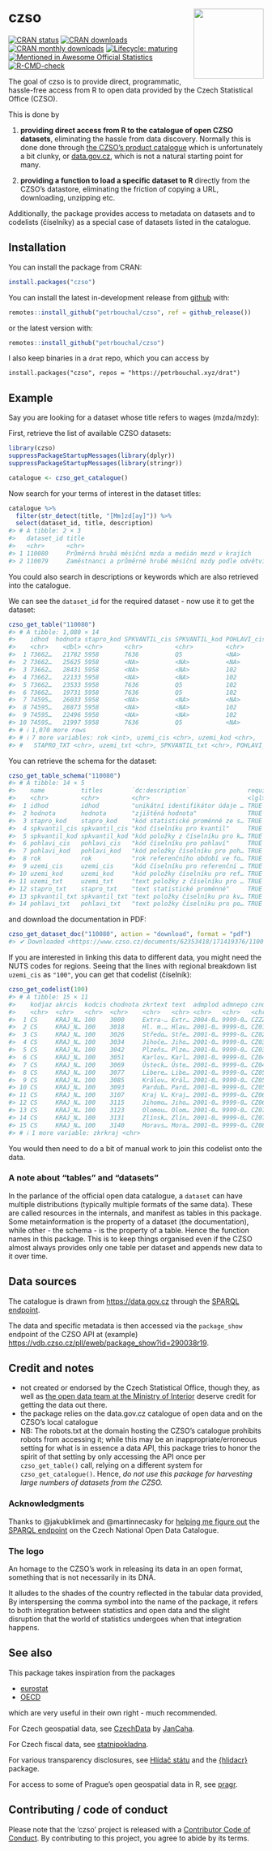
<!-- README.md is generated from README.Rmd. Please edit that file -->

# czso <img src='man/figures/logo.png' align="right" height="138" />

<!-- badges: start -->

[![CRAN
status](https://www.r-pkg.org/badges/version/czso)](https://CRAN.R-project.org/package=czso)
[![CRAN
downloads](https://cranlogs.r-pkg.org/badges/grand-total/czso)](https://CRAN.R-project.org/package=czso)
[![CRAN monthly
downloads](https://cranlogs.r-pkg.org/badges/last-month/czso)](https://CRAN.R-project.org/package=czso)
[![Lifecycle:
maturing](https://img.shields.io/badge/lifecycle-maturing-blue.svg)](https://lifecycle.r-lib.org/articles/stages.html)
[![Mentioned in Awesome Official
Statistics](https://awesome.re/mentioned-badge.svg)](https://github.com/SNStatComp/awesome-official-statistics-software)
[![R-CMD-check](https://github.com/petrbouchal/czso/actions/workflows/R-CMD-check.yaml/badge.svg)](https://github.com/petrbouchal/czso/actions/workflows/R-CMD-check.yaml)
<!-- badges: end -->

The goal of czso is to provide direct, programmatic, hassle-free access
from R to open data provided by the Czech Statistical Office (CZSO).

This is done by

1.  **providing direct access from R to the catalogue of open CZSO
    datasets**, eliminating the hassle from data discovery. Normally
    this is done done through [the CZSO’s product
    catalogue](https://www.czso.cz/csu/czso/otevrena-data-v-katalogu-produktu-csu)
    which is unfortunately a bit clunky, or
    [data.gov.cz](https://data.gov.cz), which is not a natural starting
    point for many.

2.  **providing a function to load a specific dataset to R** directly
    from the CZSO’s datastore, eliminating the friction of copying a
    URL, downloading, unzipping etc.

Additionally, the package provides access to metadata on datasets and to
codelists (číselníky) as a special case of datasets listed in the
catalogue.

## Installation

You can install the package from CRAN:

``` r
install.packages("czso")
```

You can install the latest in-development release from
[github](https://github.com/petrbouchal/czso) with:

``` r
remotes::install_github("petrbouchal/czso", ref = github_release())
```

or the latest version with:

``` r
remotes::install_github("petrbouchal/czso")
```

I also keep binaries in a `drat` repo, which you can access by

    install.packages("czso", repos = "https://petrbouchal.xyz/drat")

## Example

Say you are looking for a dataset whose title refers to wages
(mzda/mzdy):

First, retrieve the list of available CZSO datasets:

``` r
library(czso)
suppressPackageStartupMessages(library(dplyr))
suppressPackageStartupMessages(library(stringr))

catalogue <- czso_get_catalogue()
```

Now search for your terms of interest in the dataset titles:

``` r
catalogue %>% 
  filter(str_detect(title, "[Mm]zd[ay]")) %>% 
  select(dataset_id, title, description)
#> # A tibble: 2 × 3
#>   dataset_id title                                                   description
#>   <chr>      <chr>                                                   <chr>      
#> 1 110080     Průměrná hrubá měsíční mzda a medián mezd v krajích     Datová sad…
#> 2 110079     Zaměstnanci a průměrné hrubé měsíční mzdy podle odvětví Datová sad…
```

You could also search in descriptions or keywords which are also
retrieved into the catalogue.

We can see the `dataset_id` for the required dataset - now use it to get
the dataset:

``` r
czso_get_table("110080")
#> # A tibble: 1,080 × 14
#>    idhod  hodnota stapro_kod SPKVANTIL_cis SPKVANTIL_kod POHLAVI_cis POHLAVI_kod
#>    <chr>    <dbl> <chr>      <chr>         <chr>         <chr>       <chr>      
#>  1 73662…   21782 5958       7636          Q5            <NA>        <NA>       
#>  2 73662…   25625 5958       <NA>          <NA>          <NA>        <NA>       
#>  3 73662…   28431 5958       <NA>          <NA>          102         1          
#>  4 73662…   22133 5958       <NA>          <NA>          102         2          
#>  5 73662…   23533 5958       7636          Q5            102         1          
#>  6 73662…   19731 5958       7636          Q5            102         2          
#>  7 74595…   26033 5958       <NA>          <NA>          <NA>        <NA>       
#>  8 74595…   28873 5958       <NA>          <NA>          102         1          
#>  9 74595…   22496 5958       <NA>          <NA>          102         2          
#> 10 74595…   21997 5958       7636          Q5            <NA>        <NA>       
#> # ℹ 1,070 more rows
#> # ℹ 7 more variables: rok <int>, uzemi_cis <chr>, uzemi_kod <chr>,
#> #   STAPRO_TXT <chr>, uzemi_txt <chr>, SPKVANTIL_txt <chr>, POHLAVI_txt <chr>
```

You can retrieve the schema for the dataset:

``` r
czso_get_table_schema("110080")
#> # A tibble: 14 × 5
#>    name          titles        `dc:description`                required datatype
#>    <chr>         <chr>         <chr>                           <lgl>    <chr>   
#>  1 idhod         idhod         "unikátní identifikátor údaje … TRUE     string  
#>  2 hodnota       hodnota       "zjištěná hodnota"              TRUE     number  
#>  3 stapro_kod    stapro_kod    "kód statistické proměnné ze s… TRUE     string  
#>  4 spkvantil_cis spkvantil_cis "kód číselníku pro kvantil"     TRUE     string  
#>  5 spkvantil_kod spkvantil_kod "kód položky z číselníku pro k… TRUE     string  
#>  6 pohlavi_cis   pohlavi_cis   "kód číselníku pro pohlaví"     TRUE     string  
#>  7 pohlavi_kod   pohlavi_kod   "kód položky číselníku pro poh… TRUE     string  
#>  8 rok           rok           "rok referenčního období ve fo… TRUE     number  
#>  9 uzemi_cis     uzemi_cis     "kód číselníku pro referenční … TRUE     string  
#> 10 uzemi_kod     uzemi_kod     "kód položky číselníku pro ref… TRUE     string  
#> 11 uzemi_txt     uzemi_txt     "text položky z číselníku pro … TRUE     string  
#> 12 stapro_txt    stapro_txt    "text statistické proměnné"     TRUE     string  
#> 13 spkvantil_txt spkvantil_txt "text položky číselníku pro kv… TRUE     string  
#> 14 pohlavi_txt   pohlavi_txt   "text položky číselníku pro po… TRUE     string
```

and download the documentation in PDF:

``` r
czso_get_dataset_doc("110080", action = "download", format = "pdf")
#> ✔ Downloaded <https://www.czso.cz/documents/62353418/171419376/110080-22dds.pdf> to '110080-22dds.pdf'
```

If you are interested in linking this data to different data, you might
need the NUTS codes for regions. Seeing that the lines with regional
breakdown list `uzemi_cis` as `"100"`, you can get that codelist
(číselník):

``` r
czso_get_codelist(100)
#> # A tibble: 15 × 11
#>    kodjaz akrcis  kodcis chodnota zkrtext text  admplod admnepo cznuts kod_ruian
#>    <chr>  <chr>   <chr>  <chr>    <chr>   <chr> <chr>   <chr>   <chr>  <chr>    
#>  1 CS     KRAJ_N… 100    3000     Extra-… Extr… 2004-0… 9999-0… CZZZZ  <NA>     
#>  2 CS     KRAJ_N… 100    3018     Hl. m.… Hlav… 2001-0… 9999-0… CZ010  19       
#>  3 CS     KRAJ_N… 100    3026     Středo… Stře… 2001-0… 9999-0… CZ020  27       
#>  4 CS     KRAJ_N… 100    3034     Jihoče… Jiho… 2001-0… 9999-0… CZ031  35       
#>  5 CS     KRAJ_N… 100    3042     Plzeňs… Plze… 2001-0… 9999-0… CZ032  43       
#>  6 CS     KRAJ_N… 100    3051     Karlov… Karl… 2001-0… 9999-0… CZ041  51       
#>  7 CS     KRAJ_N… 100    3069     Ústeck… Úste… 2001-0… 9999-0… CZ042  60       
#>  8 CS     KRAJ_N… 100    3077     Libere… Libe… 2001-0… 9999-0… CZ051  78       
#>  9 CS     KRAJ_N… 100    3085     Králov… Král… 2001-0… 9999-0… CZ052  86       
#> 10 CS     KRAJ_N… 100    3093     Pardub… Pard… 2001-0… 9999-0… CZ053  94       
#> 11 CS     KRAJ_N… 100    3107     Kraj V… Kraj… 2001-0… 9999-0… CZ063  108      
#> 12 CS     KRAJ_N… 100    3115     Jihomo… Jiho… 2001-0… 9999-0… CZ064  116      
#> 13 CS     KRAJ_N… 100    3123     Olomou… Olom… 2001-0… 9999-0… CZ071  124      
#> 14 CS     KRAJ_N… 100    3131     Zlínsk… Zlín… 2001-0… 9999-0… CZ072  141      
#> 15 CS     KRAJ_N… 100    3140     Moravs… Mora… 2001-0… 9999-0… CZ080  132      
#> # ℹ 1 more variable: zkrkraj <chr>
```

You would then need to do a bit of manual work to join this codelist
onto the data.

### A note about “tables” and “datasets”

In the parlance of the official open data catalogue, a `dataset` can
have multiple distributions (typically multiple formats of the same
data). These are called resources in the internals, and manifest as
tables in this package. Some metainformation is the property of a
dataset (the documentation), while other - the schema - is the property
of a table. Hence the function names in this package. This is to keep
things organised even if the CZSO almost always provides only one table
per dataset and appends new data to it over time.

## Data sources

The catalogue is drawn from <https://data.gov.cz> through the [SPARQL
endpoint](https://data.gov.cz/sparql).

The data and specific metadata is then accessed via the `package_show`
endpoint of the CZSO API at (example)
<https://vdb.czso.cz/pll/eweb/package_show?id=290038r19>.

## Credit and notes

- not created or endorsed by the Czech Statistical Office, though they,
  as well as [the open data team at the Ministry of
  Interior](https://data.gov.cz/) deserve credit for getting the data
  out there.
- the package relies on the data.gov.cz catalogue of open data and on
  the CZSO’s local catalogue
- NB: The robots.txt at the domain hosting the CZSO’s catalogue
  prohibits robots from accessing it; while this may be an
  inappropriate/erroneous setting for what is in essence a data API,
  this package tries to honor the spirit of that setting by only
  accessing the API once per `czso_get_table()` call, relying on a
  different system for `czso_get_catalogue()`. Hence, *do not use this
  package for harvesting large numbers of datasets from the CZSO.*

### Acknowledgments

Thanks to @jakubklimek and @martinnecasky for [helping me figure
out](https://github.com/datagov-cz/nkod/issues/19) the [SPARQL
endpoint](https://data.gov.cz/sparql) on the Czech National Open Data
Catalogue.

### The logo

An homage to the CZSO’s work in releasing its data in an open format,
something that is not necessarily in its DNA.

It alludes to the shades of the country reflected in the tabular data
provided, By interspersing the comma symbol into the name of the
package, it refers to both integration between statistics and open data
and the slight disruption that the world of statistics undergoes when
that integration happens.

## See also

This package takes inspiration from the packages

- [eurostat](https://github.com/rOpenGov/eurostat/)
- [OECD](https://github.com/expersso/OECD)

which are very useful in their own right - much recommended.

For Czech geospatial data, see
[CzechData](https://github.com/JanCaha/CzechData/) by
[JanCaha](https://github.com/JanCaha/).

For Czech fiscal data, see
[statnipokladna](https://github.com/petrbouchal/statnipokladna).

For various transparency disclosures, see [Hlídač
státu](https://www.hlidacstatu.cz/) and the
[{hlidacr}](https://cran.r-project.org/package=hlidacr) package.

For access to some of Prague’s open geospatial data in R, see
[pragr](https://github.com/petrbouchal/pragr).

## Contributing / code of conduct

Please note that the ‘czso’ project is released with a [Contributor Code
of Conduct](https://petrbouchal.xyz/czso/CODE_OF_CONDUCT.html). By
contributing to this project, you agree to abide by its terms.
